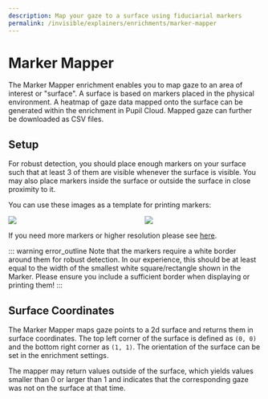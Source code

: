 ```yaml
---
description: Map your gaze to a surface using fiduciarial markers
permalink: /invisible/explainers/enrichments/marker-mapper
---
```

# Marker Mapper
<div class="pb-4" style="display:flex;justify-content:center;">
  <v-img
    :src="require('../../../media/invisible/explainers/marker_mapper_header.jpg')"
    max-width=100%
  >
  </v-img>
</div>
The Marker Mapper enrichment enables you to map gaze to an area of interest or "surface". A surface is based on markers placed in the physical environment. A heatmap of gaze data mapped onto the surface can be generated within the enrichment in Pupil Cloud. Mapped gaze can further be downloaded as CSV files.

## Setup
For robust detection, you should place enough markers on your surface such that at least 3 of them are visible whenever the surface is visible. You may also place markers inside the surface or outside the surface in close proximity to it.

You can use these images as a template for printing markers:

<div class="pb-4" style="display:grid;grid-template-columns:1fr 1fr;gap:40px;">
  <a download="apriltags_tag36h11_0-23.jpg" href="../../media/shared/imgs/apriltags_tag36h11_0-23.jpg" title="AprilTags 0-23">
    <img src="../../../media/shared/imgs/apriltags_tag36h11_0-23.jpg">
  </a>
  <a download="apriltags_tag36h11_24-47.jpg" href="../../../media/shared/imgs/apriltags_tag36h11_24-47.jpg" title="AprilTags 0-23">
    <img src="../../../media/shared/imgs/apriltags_tag36h11_24-47.jpg">
  </a>
</div>


If you need more markers or higher resolution please see [here](https://github.com/pupil-labs/pupil-helpers/blob/master/markers_stickersheet/tag36h11_full.pdf?raw=True "PDF file with high-resolution markers.").

::: warning
<v-icon large color="warning">error_outline</v-icon>
Note that the markers require a white border around them for robust detection. In our experience, this should be at least equal to the width of the smallest white square/rectangle shown in the Marker. Please ensure you include a sufficient border when displaying or printing them!
:::

## Surface Coordinates
The Marker Mapper maps gaze points to a 2d surface and returns them in surface coordinates. The top left corner of the surface is defined as `(0, 0)` and the bottom right corner as `(1, 1)`. The orientation of the surface can be set in the enrichment settings.

The mapper may return values outside of the surface, which yields values smaller than 0 or larger than 1 and indicates that the corresponding gaze was not on the surface at that time.

